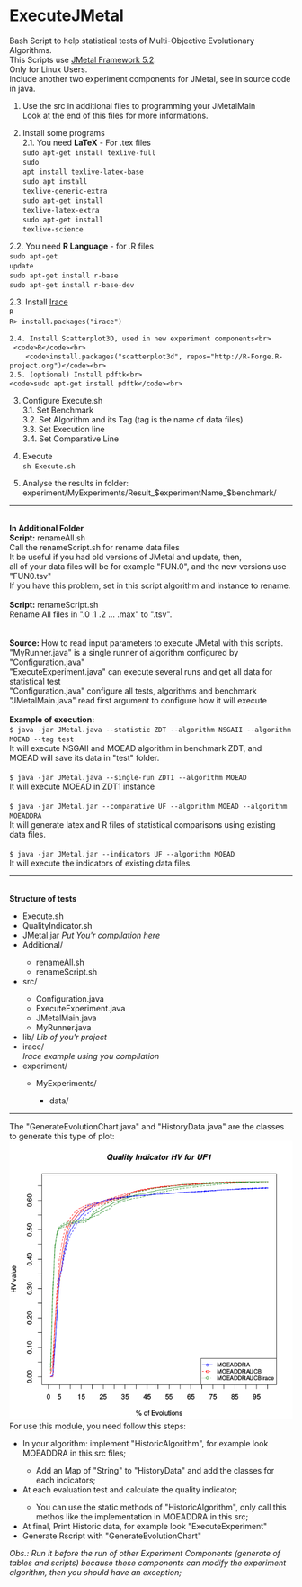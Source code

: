 <html>
<h1> ExecuteJMetal </h1>
Bash Script to help statistical tests of Multi-Objective Evolutionary Algorithms.<br>
This Scripts use <a href="https://jmetal.github.io/jMetal/">JMetal Framework 5.2</a>.<br>
Only for Linux Users.<br>
Include another two experiment components for JMetal, see in source code in java.<br>

  1. Use the src in additional files to programming your JMetalMain<br>
 Look at the end of this files for more informations.<br>
  
  2. Install some programs<br>
	2.1. You need <b>LaTeX</b> - For .tex files<br>
<code>sudo apt-get install texlive-full</code><br>
<code>sudo apt install texlive-latex-base</code><br>
<code>sudo apt install texlive-generic-extra</code><br>
<code>sudo apt-get install texlive-latex-extra</code><br>
<code>sudo apt-get install texlive-science</code><br>


   2.2. You need <b>R Language</b> - for .R files<br>
<code>sudo apt-get update</code><br>
<code>sudo apt-get install r-base</code><br>
<code>sudo apt-get install r-base-dev</code><br>

   2.3. Install <a href="http://iridia.ulb.ac.be/irace/">Irace</a><br>
     <code>R</code><br>
       <code>R> install.packages("irace")</code><br>

	2.4. Install Scatterplot3D, used in new experiment components<br>
     <code>R</code><br>
		<code>install.packages("scatterplot3d", repos="http://R-Forge.R-project.org")</code><br>
	2.5. (optional) Install pdftk<br>
	<code>sudo apt-get install pdftk</code><br>


  3. Configure Execute.sh<br>
    3.1. Set Benchmark<br>
    3.2. Set Algorithm and its Tag (tag is the name of data files)<br>
    3.3. Set Execution line<br>
    3.4. Set Comparative Line<br>
    
  4. Execute<br>
<code>sh Execute.sh</code><br>

  5. Analyse the results in folder: experiment/MyExperiments/Result_$experimentName_$benchmark/

<hr>

<br>
<b>In Additional Folder</b><br>
<b>Script:</b> renameAll.sh<br>
Call the renameScript.sh for rename data files<br>
It be useful if you had old versions of JMetal and update, then, <br>
all of your data files will be for example "FUN.0", and the new versions use "FUN0.tsv"<br>
If you have this problem, set in this script algorithm and instance to rename.<br>
<br>
<b>Script:</b> renameScript.sh<br>
Rename All files in ".0 .1 .2  ...  .max" to ".tsv".<br>
<br>
<br>
<b>Source:</b> How to read input parameters to execute JMetal with this scripts.<br>
"MyRunner.java" is a single runner of algorithm configured by "Configuration.java"<br>
"ExecuteExperiment.java" can execute several runs and get all data for statistical test<br>
"Configuration.java" configure all tests, algorithms and benchmark<br>
"JMetalMain.java" read first argument to configure how it will execute<br><br>
<b>Example of execution: </b><br>
<code>$ java -jar JMetal.java --statistic ZDT --algorithm NSGAII --algorithm MOEAD --tag test</code><br>
It will execute NSGAII and MOEAD algorithm in benchmark ZDT, and MOEAD will save its data in "test" folder.<br>
<br>
<code>$ java -jar JMetal.java --single-run ZDT1 --algorithm MOEAD</code><br>
It will execute MOEAD in ZDT1 instance<br>
<br>
<code>$ java -jar JMetal.jar --comparative UF --algorithm MOEAD --algorithm MOEADDRA</code><br>
It will generate latex and R files of statistical comparisons using  existing data files.<br>

<br>
<code>$ java -jar JMetal.jar --indicators UF --algorithm MOEAD</code><br>
It will execute the indicators of existing data files.<br>


<hr>
<br>
<b>Structure of tests</b><br>
  <ul>
    <li>Execute.sh</li>
    <li>QualityIndicator.sh</li>
    <li>JMetal.jar <i>Put You'r compilation here</i></li>
    <li>Additional/ </li>
      <ul>
      <li>renameAll.sh</li>
      <li>renameScript.sh</li>
		</ul>
    <li>src/</li>
       <ul>
        <li>Configuration.java</li>
        <li>ExecuteExperiment.java</li>
        <li>JMetalMain.java</li>
        <li>MyRunner.java</li>
       </ul>
   <li>lib/ <i>Lib of you'r project</i></li>
	<li>irace/</li> <i>Irace example using you compilation</i>
   <li>experiment/</li>
    <ul>
      <li>MyExperiments/</li>
      <ul>
        <li>data/</li>
      </ul>
    </ul>
 </ul>
</html>


<hr>
The "GenerateEvolutionChart.java" and "HistoryData.java" are the classes to generate this type of plot:
<img src="Additional/example_UF1_HV.png"><br>
For use this module, you need follow this steps:<br>
<ul>
	<li>In your algorithm: implement "HistoricAlgorithm", for example look MOEADDRA in this src files;</li>
	<ul>
		<li>Add an Map of "String" to "HistoryData" and add the classes for each indicators;</li>
	</ul>
	<li>At each evaluation test and calculate the quality indicator;</li>	
	<ul>
		<li>You can use the static methods of "HistoricAlgorithm", only call this methos like the implementation in MOEADDRA in this src;</li>
	</ul>
	<li>At final, Print Historic data, for example look "ExecuteExperiment"</li>
	<li>Generate Rscript with "GenerateEvolutionChart"</li>
</ul>
<i>Obs.: Run it before the run of other Experiment Components (generate of tables and scripts) because these components can modify the experiment algorithm, then you should have an exception;</i>

